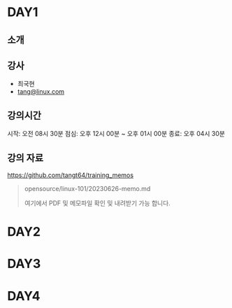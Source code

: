 # DAY1

## 소개

강사
---
- 최국현
- tang@linux.com

강의시간
---

시작: 오전 08시 30분 
점심: 오후 12시 00분 ~ 오후 01시 00분
종료: 오후 04시 30분

강의 자료
---

https://github.com/tangt64/training_memos
>opensource/linux-101/20230626-memo.md
>
>여기에서 PDF 및 메모파일 확인 및 내려받기 가능 합니다.

# DAY2

# DAY3

# DAY4